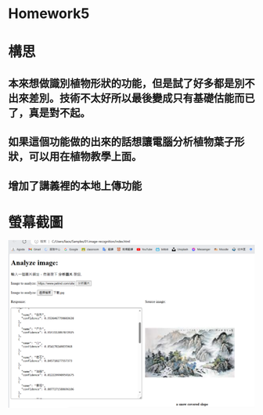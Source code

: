 # Homework5
# 構思
## 本來想做識別植物形狀的功能，但是試了好多都是別不出來差別。技術不太好所以最後變成只有基礎估能而已了，真是對不起。
## 如果這個功能做的出來的話想讓電腦分析植物葉子形狀，可以用在植物教學上面。
## 增加了講義裡的本地上傳功能
# 螢幕截圖
![image](https://github.com/x000315/Homework5/blob/main/11111.PNG)
